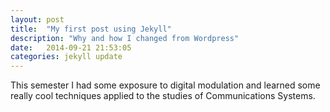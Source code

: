 ```yaml
---
layout: post
title:  "My first post using Jekyll"
description: "Why and how I changed from Wordpress"
date:   2014-09-21 21:53:05
categories: jekyll update
---
```

This semester I had some exposure to digital modulation and learned some really cool techniques applied to the studies of Communications Systems.

